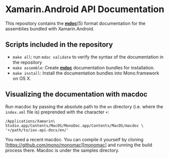 Xamarin.Android API Documentation
=================================

This repository contains the [**mdoc**][mdoc](5) format documentation for the
assemblies bundled with Xamarin.Android.

[mdoc]: http://docs.go-mono.com/?link=man%3amdoc(5)


Scripts included in the repository
----------------------------------

* `make all`: run `mdoc validate` to verify the syntax of the documentation
in the repository
* `make assemble`: Create [**mdoc**][mdoc] documentation bundles for installation.
* `make install`: Install the documentation bundles into Mono.framework on OS X.

Visualizing the documentation with macdoc
-----------------------------------------

Run macdoc by passing the absolute path to the `en` directory
(i.e. where the `index.xml` file is) preprended with the character `+`:

	/Applications/Xamarin\ Studio.app/Contents/MacOS/MonoDoc.app/Contents/MacOS/macdoc \
	'+/path/to/ios-api-docs/en/'

You need a recent macdoc. You can compile it yourself by cloning
[https://github.com/mono/monomac][monomac] and running the build process
there. Macdoc is under the samples directory.

[monomac]: https://github.com/mono/monomac

